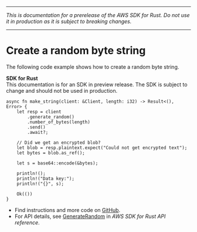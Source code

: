 --------

 *This is documentation for a prerelease of the AWS SDK for Rust\. Do not use it in production as it is subject to breaking changes\.* 

--------

# Create a random byte string<a name="kms_GenerateRandom_rust_topic"></a>

The following code example shows how to create a random byte string\.

**SDK for Rust**  
This documentation is for an SDK in preview release\. The SDK is subject to change and should not be used in production\.
  

```
async fn make_string(client: &Client, length: i32) -> Result<(), Error> {
    let resp = client
        .generate_random()
        .number_of_bytes(length)
        .send()
        .await?;

    // Did we get an encrypted blob?
    let blob = resp.plaintext.expect("Could not get encrypted text");
    let bytes = blob.as_ref();

    let s = base64::encode(&bytes);

    println!();
    println!("Data key:");
    println!("{}", s);

    Ok(())
}
```
+  Find instructions and more code on [GitHub](https://github.com/awsdocs/aws-doc-sdk-examples/tree/main/.rust_alpha/kms#code-examples)\. 
+  For API details, see [GenerateRandom](https://awslabs.github.io/aws-sdk-rust/) in *AWS SDK for Rust API reference*\. 